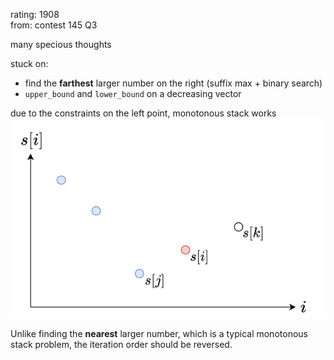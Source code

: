 rating: 1908  
from: contest 145 Q3

many specious thoughts

stuck on:  
- find the **farthest** larger number on the right (suffix max + binary search)
- `upper_bound` and `lower_bound` on a decreasing vector

due to the constraints on the left point, monotonous stack works
![monotonous stack](image.png)

Unlike finding the **nearest** larger number, which is a typical monotonous stack problem, the iteration order should be reversed.
